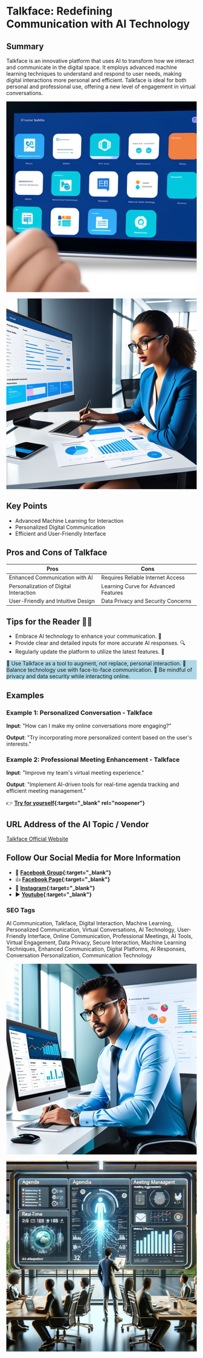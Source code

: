 
# Talkface: Redefining Communication with AI Technology

## Summary
Talkface is an innovative platform that uses AI to transform how we interact and communicate in the digital space. It employs advanced machine learning techniques to understand and respond to user needs, making digital interactions more personal and efficient. Talkface is ideal for both personal and professional use, offering a new level of engagement in virtual conversations.

![Alt text](aidriventalkface.webp)

![Alt text](talkface1.webp)


## Key Points
- Advanced Machine Learning for Interaction
- Personalized Digital Communication
- Efficient and User-Friendly Interface

## Pros and Cons of Talkface
| Pros | Cons |
|------|------|
| Enhanced Communication with AI | Requires Reliable Internet Access |
| Personalization of Digital Interaction | Learning Curve for Advanced Features |
| User-Friendly and Intuitive Design | Data Privacy and Security Concerns |

## Tips for the Reader 📱💡
- Embrace AI technology to enhance your communication. 🚀
- Provide clear and detailed inputs for more accurate AI responses. 🔍
- Regularly update the platform to utilize the latest features. 🔄

<div style="background-color:lightblue;">
🔹 Use Talkface as a tool to augment, not replace, personal interaction.  
🔹 Balance technology use with face-to-face communication.  
🔹 Be mindful of privacy and data security while interacting online.  
</div>

## Examples
### Example 1: Personalized Conversation - Talkface
**Input**: 
"How can I make my online conversations more engaging?"

**Output**: 
"Try incorporating more personalized content based on the user's interests."

### Example 2: Professional Meeting Enhancement - Talkface
**Input**: 
"Improve my team's virtual meeting experience."

**Output**: 
"Implement AI-driven tools for real-time agenda tracking and efficient meeting management."

👉 **[Try for yourself](https://talkface.ai/){:target="_blank" rel="noopener"}**

## URL Address of the AI Topic / Vendor
[Talkface Official Website](https://talkface.ai/)

## Follow Our Social Media for More Information
- 📘 **[Facebook Group](https://www.facebook.com/groups/trionxai){:target="_blank"}**
- 👍 **[Facebook Page](https://www.facebook.com/ai.trionxai){:target="_blank"}**
- 📸 **[Instagram](https://www.instagram.com/trionxai/){:target="_blank"}**
- ▶️ **[Youtube](https://www.youtube.com/@robotdocs/){:target="_blank"}**



### SEO Tags
AI Communication, Talkface, Digital Interaction, Machine Learning, Personalized Communication, Virtual Conversations, AI Technology, User-Friendly Interface, Online Communication, Professional Meetings, AI Tools, Virtual Engagement, Data Privacy, Secure Interaction, Machine Learning Techniques, Enhanced Communication, Digital Platforms, AI Responses, Conversation Personalization, Communication Technology

![Alt text](talkface.webp)


![Alt text](talkfacedall-1.webp)

